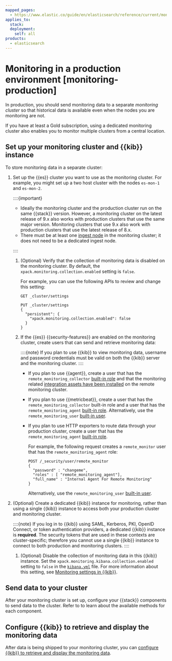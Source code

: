 ```yaml
---
mapped_pages:
  - https://www.elastic.co/guide/en/elasticsearch/reference/current/monitoring-production.html
applies_to:
  stack:
  deployment:
    self: all
products:
  - elasticsearch
---
```


# Monitoring in a production environment [monitoring-production]

In production, you should send monitoring data to a separate *monitoring cluster* so that historical data is available even when the nodes you are monitoring are not.

If you have at least a Gold subscription, using a dedicated monitoring cluster also enables you to monitor multiple clusters from a central location.

## Set up your monitoring cluster and {{kib}} instance

To store monitoring data in a separate cluster:

1. Set up the {{es}} cluster you want to use as the monitoring cluster. For example, you might set up a two host cluster with the nodes `es-mon-1` and `es-mon-2`.

    ::::{important}
    * Ideally the monitoring cluster and the production cluster run on the same {{stack}} version. However, a monitoring cluster on the latest release of 9.x also works with production clusters that use the same major version. Monitoring clusters that use 9.x also work with production clusters that use the latest release of 8.x.
    * There must be at least one [ingest node](../../../manage-data/ingest/transform-enrich/ingest-pipelines.md) in the monitoring cluster; it does not need to be a dedicated ingest node.

    ::::


    1. (Optional) Verify that the collection of monitoring data is disabled on the monitoring cluster. By default, the `xpack.monitoring.collection.enabled` setting is `false`.

        For example, you can use the following APIs to review and change this setting:

        ```console
        GET _cluster/settings

        PUT _cluster/settings
        {
          "persistent": {
            "xpack.monitoring.collection.enabled": false
          }
        }
        ```

    2. If the {{es}} {{security-features}} are enabled on the monitoring cluster, create users that can send and retrieve monitoring data:

        ::::{note}
        If you plan to use {{kib}} to view monitoring data, username and password credentials must be valid on both the {{kib}} server and the monitoring cluster.
        ::::


        * If you plan to use {{agent}}, create a user that has the `remote_monitoring_collector` [built-in role](../../../deploy-manage/users-roles/cluster-or-deployment-auth/built-in-roles.md#built-in-roles-remote-monitoring-agent) and that the monitoring related [integration assets have been installed](/reference/fleet/install-uninstall-integration-assets.md#install-integration-assets) on the remote monitoring cluster.
        * If you plan to use {{metricbeat}}, create a user that has the `remote_monitoring_collector` built-in role and a user that has the `remote_monitoring_agent` [built-in role](../../../deploy-manage/users-roles/cluster-or-deployment-auth/built-in-roles.md#built-in-roles-remote-monitoring-agent). Alternatively, use the `remote_monitoring_user` [built-in user](../../../deploy-manage/users-roles/cluster-or-deployment-auth/built-in-users.md).
        * If you plan to use HTTP exporters to route data through your production cluster, create a user that has the `remote_monitoring_agent` [built-in role](../../../deploy-manage/users-roles/cluster-or-deployment-auth/built-in-roles.md#built-in-roles-remote-monitoring-agent).

            For example, the following request creates a `remote_monitor` user that has the `remote_monitoring_agent` role:

            ```console
            POST /_security/user/remote_monitor
            {
              "password" : "changeme",
              "roles" : [ "remote_monitoring_agent"],
              "full_name" : "Internal Agent For Remote Monitoring"
            }
            ```

            Alternatively, use the `remote_monitoring_user` [built-in user](../../../deploy-manage/users-roles/cluster-or-deployment-auth/built-in-users.md).

2. (Optional) Create a dedicated {{kib}} instance for monitoring, rather than using a single {{kib}} instance to access both your production cluster and monitoring cluster.

    ::::{note}
    If you log in to {{kib}} using SAML, Kerberos, PKI, OpenID Connect, or token authentication providers, a dedicated {{kib}} instance is **required**. The security tokens that are used in these contexts are cluster-specific; therefore you cannot use a single {{kib}} instance to connect to both production and monitoring clusters.
    ::::


    1. (Optional) Disable the collection of monitoring data in this {{kib}} instance. Set the `xpack.monitoring.kibana.collection.enabled` setting to `false` in the [`kibana.yml`](/deploy-manage/stack-settings.md) file. For more information about this setting, see [Monitoring settings in {{kib}}](kibana://reference/configuration-reference/monitoring-settings.md).

## Send data to your cluster

After your monitoring cluster is set up, configure your {{stack}} components to send data to the cluster. Refer to [](/deploy-manage/monitor/stack-monitoring.md) to learn about the available methods for each component.

## Configure {{kib}} to retrieve and display the monitoring data

After data is being shipped to your monitoring cluster, you can [configure {{kib}} to retrieve and display the monitoring data](../../../deploy-manage/monitor/stack-monitoring/kibana-monitoring-data.md).